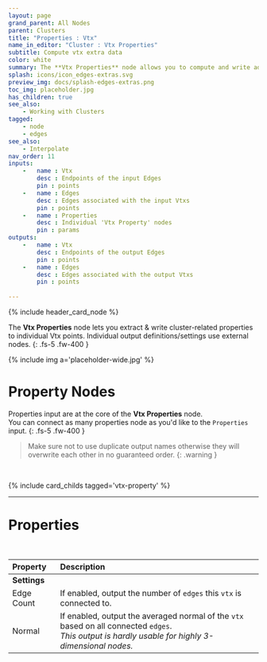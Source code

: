 ```yaml
---
layout: page
grand_parent: All Nodes
parent: Clusters
title: "Properties : Vtx"
name_in_editor: "Cluster : Vtx Properties"
subtitle: Compute vtx extra data
color: white
summary: The **Vtx Properties** node allows you to compute and write additional data for vertices within a cluster. It utilizes external nodes to define individual property outputs. You can input multiple property nodes, ensuring unique names for each to avoid overwriting issues.
splash: icons/icon_edges-extras.svg
preview_img: docs/splash-edges-extras.png
toc_img: placeholder.jpg
has_children: true
see_also: 
    - Working with Clusters
tagged: 
    - node
    - edges
see_also: 
    - Interpolate
nav_order: 11
inputs:
    -   name : Vtx
        desc : Endpoints of the input Edges
        pin : points
    -   name : Edges
        desc : Edges associated with the input Vtxs
        pin : points
    -   name : Properties 
        desc : Individual 'Vtx Property' nodes
        pin : params
outputs:
    -   name : Vtx
        desc : Endpoints of the output Edges
        pin : points
    -   name : Edges
        desc : Edges associated with the output Vtxs
        pin : points
   
---
```


{% include header_card_node %}

The **Vtx Properties** node lets you extract & write cluster-related properties to individual Vtx points. Individual output definitions/settings use external nodes.
{: .fs-5 .fw-400 } 

{% include img a='placeholder-wide.jpg' %}

# Property Nodes

Properties input are at the core of the **Vtx Properties** node.  
You can connect as many properties node as you'd like to the `Properties` input.
{: .fs-5 .fw-400 } 

> Make sure not to use duplicate output names otherwise they will overwrite each other in no guaranteed order.
{: .warning }
<br>

{% include card_childs tagged='vtx-property' %}

---
# Properties
<br>

| Property       | Description          |
|:-------------|:------------------|
|**Settings**||
| Edge Count           | If enabled, output the number of `edges` this `vtx` is connected to.  |
| Normal | If enabled, output the averaged normal of the `vtx` based on all connected `edges`.<br>*This output is hardly usable for highly 3-dimensional nodes.* |
